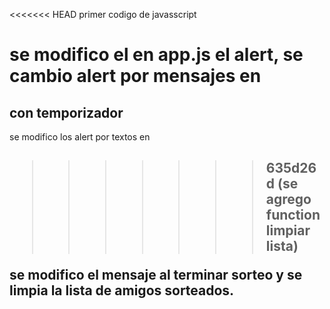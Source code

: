 <<<<<<< HEAD
primer codigo de javasscript

se modifico el en app.js el alert, se cambio alert por mensajes en <h2> con temporizador
=======
se modifico los alert por textos en <h2>

>>>>>>> 635d26d (se agrego function limpiar lista)

se modifico  el mensaje al terminar sorteo y se limpia la lista de amigos sorteados.

